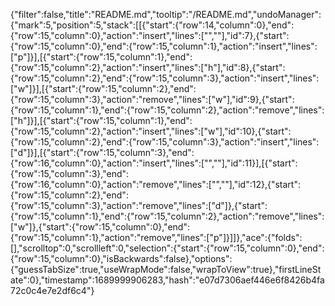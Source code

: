 {"filter":false,"title":"README.md","tooltip":"/README.md","undoManager":{"mark":5,"position":5,"stack":[[{"start":{"row":14,"column":0},"end":{"row":15,"column":0},"action":"insert","lines":["",""],"id":7},{"start":{"row":15,"column":0},"end":{"row":15,"column":1},"action":"insert","lines":["p"]}],[{"start":{"row":15,"column":1},"end":{"row":15,"column":2},"action":"insert","lines":["h"],"id":8},{"start":{"row":15,"column":2},"end":{"row":15,"column":3},"action":"insert","lines":["w"]}],[{"start":{"row":15,"column":2},"end":{"row":15,"column":3},"action":"remove","lines":["w"],"id":9},{"start":{"row":15,"column":1},"end":{"row":15,"column":2},"action":"remove","lines":["h"]}],[{"start":{"row":15,"column":1},"end":{"row":15,"column":2},"action":"insert","lines":["w"],"id":10},{"start":{"row":15,"column":2},"end":{"row":15,"column":3},"action":"insert","lines":["d"]}],[{"start":{"row":15,"column":3},"end":{"row":16,"column":0},"action":"insert","lines":["",""],"id":11}],[{"start":{"row":15,"column":3},"end":{"row":16,"column":0},"action":"remove","lines":["",""],"id":12},{"start":{"row":15,"column":2},"end":{"row":15,"column":3},"action":"remove","lines":["d"]},{"start":{"row":15,"column":1},"end":{"row":15,"column":2},"action":"remove","lines":["w"]},{"start":{"row":15,"column":0},"end":{"row":15,"column":1},"action":"remove","lines":["p"]}]]},"ace":{"folds":[],"scrolltop":0,"scrollleft":0,"selection":{"start":{"row":15,"column":0},"end":{"row":15,"column":0},"isBackwards":false},"options":{"guessTabSize":true,"useWrapMode":false,"wrapToView":true},"firstLineState":0},"timestamp":1689999906283,"hash":"e07d7306aef446e6f8426b4fa72c0c4e7e2df6c4"}